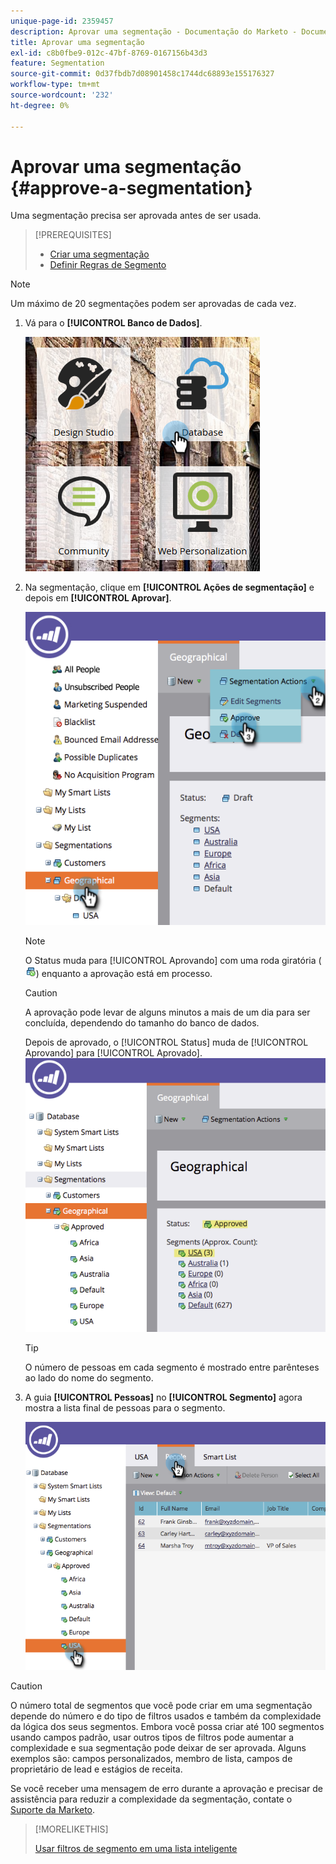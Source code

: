 ```yaml
---
unique-page-id: 2359457
description: Aprovar uma segmentação - Documentação do Marketo - Documentação do produto
title: Aprovar uma segmentação
exl-id: c8b0fbe9-012c-47bf-8769-0167156b43d3
feature: Segmentation
source-git-commit: 0d37fbdb7d08901458c1744dc68893e155176327
workflow-type: tm+mt
source-wordcount: '232'
ht-degree: 0%

---
```


# Aprovar uma segmentação {#approve-a-segmentation}

Uma segmentação precisa ser aprovada antes de ser usada.

>[!PREREQUISITES]
>
>* [Criar uma segmentação](/help/marketo/product-docs/personalization/segmentation-and-snippets/segmentation/create-a-segmentation.md)
>* [Definir Regras de Segmento](/help/marketo/product-docs/personalization/segmentation-and-snippets/segmentation/define-segment-rules.md)

>[!NOTE]
>
>Um máximo de 20 segmentações podem ser aprovadas de cada vez.

1. Vá para o **[!UICONTROL Banco de Dados]**.

   ![](assets/image2017-3-28-14-3a25-3a49.png)

1. Na segmentação, clique em **[!UICONTROL Ações de segmentação]** e depois em **[!UICONTROL Aprovar]**.

   ![](assets/image2017-3-28-14-3a46-3a22.png)

   >[!NOTE]
   >
   >O Status muda para [!UICONTROL Aprovando] com uma roda giratória ( ![](assets/image2014-9-15-15-3a31-3a43.png)) enquanto a aprovação está em processo.

   >[!CAUTION]
   >
   >A aprovação pode levar de alguns minutos a mais de um dia para ser concluída, dependendo do tamanho do banco de dados.

   Depois de aprovado, o [!UICONTROL Status] muda de [!UICONTROL Aprovando] para [!UICONTROL Aprovado].
   ![](assets/image2017-3-28-14-3a46-3a44.png)

   >[!TIP]
   >
   >O número de pessoas em cada segmento é mostrado entre parênteses ao lado do nome do segmento.

1. A guia **[!UICONTROL Pessoas]** no **[!UICONTROL Segmento]** agora mostra a lista final de pessoas para o segmento.

   ![](assets/image2017-3-28-14-3a47-3a10.png)

>[!CAUTION]
>
>O número total de segmentos que você pode criar em uma segmentação depende do número e do tipo de filtros usados e também da complexidade da lógica dos seus segmentos. Embora você possa criar até 100 segmentos usando campos padrão, usar outros tipos de filtros pode aumentar a complexidade e sua segmentação pode deixar de ser aprovada. Alguns exemplos são: campos personalizados, membro de lista, campos de proprietário de lead e estágios de receita.
>
>Se você receber uma mensagem de erro durante a aprovação e precisar de assistência para reduzir a complexidade da segmentação, contate o [Suporte da Marketo](https://nation.marketo.com/t5/Support/ct-p/Support).

>[!MORELIKETHIS]
>
>[Usar filtros de segmento em uma lista inteligente](/help/marketo/product-docs/personalization/segmentation-and-snippets/segmentation/use-segment-filters-in-a-smart-list.md)
